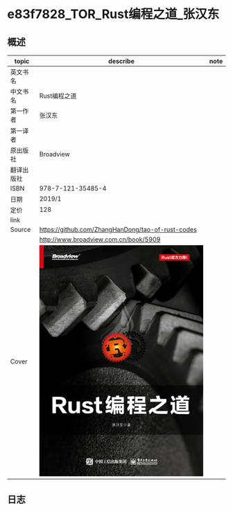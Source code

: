 # e83f7828\_TOR\_Rust编程之道\_张汉东

## 概述

| topic      | describe | note |
| ---------- | -------- | ---- |
| 英文书名   |  |      |
| 中文书名   | Rust编程之道  |      |
| 第一作者   | 张汉东 |      |
| 第一译者   |    |      |
| 原出版社   | Broadview   |      |
| 翻译出版社 |  |      |
| ISBN       | 978-7-121-35485-4 |      |
| 日期       | 2019/1 |      |
| 定价       | 128      |      |
| link       |          |      |
| Source     | https://github.com/ZhangHanDong/tao-of-rust-codes |      |
|  | http://www.broadview.com.cn/book/5909 | |
| Cover      | ![](Cover.jpg) |      |

## 日志

